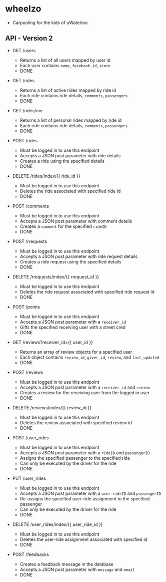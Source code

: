 wheelzo
========
- Carpooling for the kids of uWaterloo

## API - Version 2

- GET /users
    - Returns a list of all users mapped by user id
    - Each user contains `name`, `facebook_id`, `score`
    - DONE

- GET /rides
    - Returns a list of active rides mapped by ride id
    - Each ride contains ride details, `comments`, `passengers`
    - DONE

- GET /rides/me
    - Returns a list of personal rides mapped by ride id
    - Each ride contains ride details, `comments`, `passengers`
    - DONE

- POST /rides
    - Must be logged in to use this endpoint
    - Accepts a JSON post parameter with ride details
    - Creates a ride using the specified details
    - DONE

- DELETE /rides/index/{{ ride_id }}
    - Must be logged in to use this endpoint
    - Deletes the ride associated with specified ride id
    - DONE

- POST /comments
    - Must be logged in to use this endpoint
    - Accepts a JSON post parameter with comment details
    - Creates a `comment` for the specified `rideID`
    - DONE

- POST /rrequests
    - Must be logged in to use this endpoint
    - Accepts a JSON post parameter with ride request details
    - Creates a ride request using the specified details
    - DONE

- DELETE /rrequests/index/{{ rrequest_id }}
    - Must be logged in to use this endpoint
    - Deletes the ride request associated with specified ride request id
    - DONE

- POST /points
    - Must be logged in to use this endpoint
    - Accepts a JSON post parameter with a `receiver_id`
    - Gifts the specified receiving user with a street cred
    - DONE

- GET /reviews?receiver_id={{ user_id }}
    - Returns an array of review objects for a specified user
    - Each object contains `review_id`, `giver_id`, `review`, and `last_updated`
    - DONE

- POST /reviews
    - Must be logged in to use this endpoint
    - Accepts a JSON post parameter with a `receiver_id` and `review`
    - Creates a review for the receiving user from the logged in user
    - DONE

- DELETE /reviews/index/{{ review_id }}
    - Must be logged in to use this endpoint
    - Deletes the review associated with specified review id
    - DONE

- POST /user_rides
    - Must be logged in to use this endpoint
    - Accepts a JSON post parameter with a `rideID` and `passengerID`
    - Assigns the specified passenger to the specified ride
    - Can only be executed by the driver for the ride
    - DONE

- PUT /user_rides
    - Must be logged in to use this endpoint
    - Accepts a JSON post parameter with a `user-rideID` and `passengerID`
    - Re-assigns the specified user-ride assignment to the specified passenger
    - Can only be executed by the driver for the ride
    - DONE

- DELETE /user_rides/index/{{ user_ride_id }}
    - Must be logged in to use this endpoint
    - Deletes the user-ride assignment associated with specified id
    - DONE

- POST /feedbacks
    - Creates a feedback message in the database
    - Accepts a JSON post parameter with `message` and `email`
    - DONE
